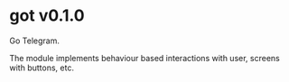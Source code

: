 # got v0.1.0

Go Telegram.

The module implements behaviour based interactions with user,
screens with buttons, etc.

